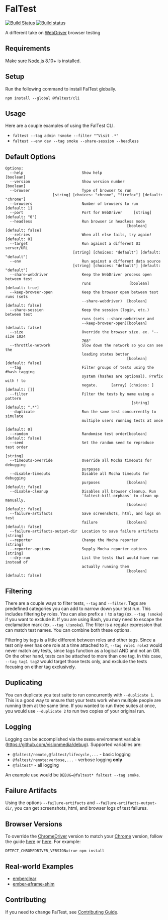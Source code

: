 # FalTest

[![Build Status](https://travis-ci.org/CrowdStrike/faltest.svg?branch=master)](https://travis-ci.org/CrowdStrike/faltest)
[![Build status](https://ci.appveyor.com/api/projects/status/ugj6vwro6p3w4gea/branch/master?svg=true)](https://ci.appveyor.com/project/CrowdStrike/faltest/branch/master)

A different take on [WebDriver](https://www.w3.org/TR/webdriver1) browser testing

## Requirements

Make sure [Node.js](https://nodejs.org) 8.10+ is installed.

## Setup

Run the following command to install FalTest globally.

```
npm install --global @faltest/cli
```

## Usage

Here are a couple examples of using the FalTest CLI.

*   `faltest --tag admin !smoke --filter "^Visit .*"`
*   `faltest --env dev --tag smoke --share-session --headless`

## Default Options

<!-- CODEGEN_CLI_HELP_START -->

```
Options:
  --help                          Show help                            [boolean]
  --version                       Show version number                  [boolean]
  --browser                       Type of browser to run
                     [string] [choices: "chrome", "firefox"] [default: "chrome"]
  --browsers                      Number of browsers to run         [default: 1]
  --port                          Port for WebDriver     [string] [default: "0"]
  --headless                      Run browser in headless mode
                                                      [boolean] [default: false]
  --retries                       When all else fails, try again!   [default: 0]
  --target                        Run against a different UI server/URL
                              [string] [choices: "default"] [default: "default"]
  --env                           Run against a different data source
                              [string] [choices: "default"] [default: "default"]
  --share-webdriver               Keep the WebDriver process open between test
                                  runs                 [boolean] [default: true]
  --keep-browser-open             Keep the browser open between test runs (sets
                                  --share-webdriver)  [boolean] [default: false]
  --share-session                 Keep the session (login, etc.) between test
                                  runs (sets --share-webdriver and
                                  --keep-browser-open)[boolean] [default: false]
  --size                          Override the browser size. ex. "--size 1024
                                  768"
  --throttle-network              Slow down the network so you can see the
                                  loading states better
                                                      [boolean] [default: false]
  --tag                           Filter groups of tests using the #hash tagging
                                  system (hashes are optional). Prefix with ! to
                                  negate.      [array] [choices: ] [default: []]
  --filter                        Filter the tests by name using a pattern
                                                        [string] [default: ".*"]
  --duplicate                     Run the same test concurrently to simulate
                                  multiple users running tests at once
                                                                    [default: 0]
  --random                        Randomise test order[boolean] [default: false]
  --seed                          Set the random seed to reproduce test order
                                                                        [string]
  --timeouts-override             Override all Mocha timeouts for debugging
                                  purposes
  --disable-timeouts              Disable all Mocha timeouts for debugging
                                  purposes            [boolean] [default: false]
  --disable-cleanup               Disables all browser cleanup. Run
                                  `faltest-kill-orphans` to clean up manually.
                                                      [boolean] [default: false]
  --failure-artifacts             Save screenshots, html, and logs on test
                                  failure             [boolean] [default: false]
  --failure-artifacts-output-dir  Location to save failure artifacts    [string]
  --reporter                      Change the Mocha reporter             [string]
  --reporter-options              Supply Mocha reporter options         [string]
  --dry-run                       List the tests that would have run instead of
                                  actually running them
                                                      [boolean] [default: false]
```

<!-- CODEGEN_CLI_HELP_END -->

## Filtering

There are a couple ways to filter tests, `--tag` and `--filter`. Tags are predefined categories you can add to narrow down your test run. This includes filtering by roles. You can also prefix a `!` to a tag (ex. `--tag !smoke`) if you want to exclude it. If you are using Bash, you may need to escape the exclamation mark (ex. `--tag \!smoke`). The filter is a regular expression that can match test names. You can combine both these options.

Filtering by tags is a little different between roles and other tags. Since a test only ever has one role at a time attached to it, `--tag role1 role2` would never match any tests, since tags function as a logical AND and not an OR. On the other hand, tests can be attached to more than one tag. In this case, `--tag tag1 tag2` would target those tests only, and exclude the tests focusing on either tag exclusively.

## Duplicating

You can duplicate you test suite to run concurrently with `--duplicate 1`. This is a good way to ensure that your tests work when multiple people are running them at the same time. If you wanted to run three suites at once, you would use `--duplicate 2` to run two copies of your original run.

## Logging

Logging can be accomplished via the `DEBUG` environment variable (<https://github.com/visionmedia/debug>). Supported variables are:

*   `@faltest/remote,@faltest/lifecycle,...` - basic logging
*   `@faltest/remote:verbose,...` - verbose logging **only**
*   `@faltest*` - all logging

An example use would be `DEBUG=@faltest* faltest --tag smoke`.

## Failure Artifacts

Using the options `--failure-artifacts` and `--failure-artifacts-output-dir`, you can get screenshots, html, and browser logs of test failures.

## Browser Versions

To override the [ChromeDriver](https://sites.google.com/a/chromium.org/chromedriver/) version to match your [Chrome](https://www.google.com/chrome) version, follow the guide [here](https://github.com/giggio/node-chromedriver#versioning) or [here](https://github.com/giggio/node-chromedriver#detect-chromedriver-version). For example:

```
DETECT_CHROMEDRIVER_VERSION=true npm install
```

## Real-world Examples

*   [emberclear](https://github.com/NullVoxPopuli/emberclear/blob/master/packages/smoke-tests/tests/smoke-test.js)
*   [ember-aframe-shim](https://github.com/ember-vr/ember-aframe-shim/blob/master/faltest/smoke-test.js)

## Contributing

If you need to change FalTest, see [Contributing Guide](./CONTRIBUTING.md).
